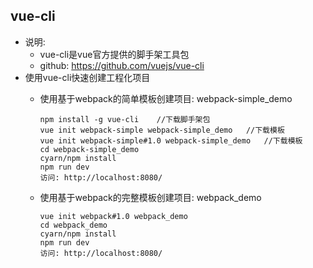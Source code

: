 ## vue-cli
* 说明:
  * vue-cli是vue官方提供的脚手架工具包
  * github: https://github.com/vuejs/vue-cli
* 使用vue-cli快速创建工程化项目
  * 使用基于webpack的简单模板创建项目: webpack-simple_demo  
  
    ```
    npm install -g vue-cli    //下载脚手架包
    vue init webpack-simple webpack-simple_demo   //下载模板
    vue init webpack-simple#1.0 webpack-simple_demo   //下载模板
    cd webpack-simple_demo
    cyarn/npm install
    npm run dev
    访问: http://localhost:8080/
    ```  
    
  * 使用基于webpack的完整模板创建项目: webpack_demo  
  
    ```
    vue init webpack#1.0 webpack_demo
    cd webpack_demo
    cyarn/npm install
    npm run dev
    访问: http://localhost:8080/
    ```  
    
